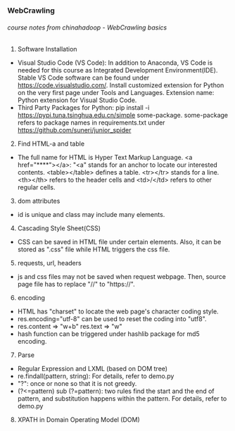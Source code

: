 ### WebCrawling

###### course notes from chinahadoop - WebCrawling basics
1. Software Installation
* Visual Studio Code (VS Code): In addition to Anaconda, VS Code is needed for this course as Integrated Development Environment(IDE). 
Stable VS Code software can be found under https://code.visualstudio.com/. Install customized extension for Python on the very first page under Tools and Languages. 
Extension name: Python extension for Visual Studio Code.
* Third Party Packages for Python: pip install -i https://pypi.tuna.tsinghua.edu.cn/simple some-package. 
some-package refers to package names in requirements.txt under https://github.com/suneri/junior_spider

2. Find HTML-a and table
* The full name for HTML is Hyper Text Markup Language. 
\<a href=\"\****\"></a\>: "<a" stands for an anchor to locate our interested contents. 
\<table></table\> defines a table. \<tr></tr\> stands for a line. \<th></th\> refers to the header cells and \<td>/</td\> refers to other regular cells.

3. dom attributes
* id is unique and class may include many elements. 

4. Cascading Style Sheet(CSS)
* CSS can be saved in HTML file under certain elements. Also, it can be stored as ".css" file while HTML triggers the css file.
<link rel="stylesheet" type="text/css" href="myindex.css">

5. requests, url, headers
* js and css files may not be saved when request webpage. Then, source page file has to replace "//" to "https://".

6. encoding
* HTML has "charset" to locate the web page's character coding style. 
* res.encoding="utf-8" can be used to reset the coding into "utf8". 
* res.content => "w+b" res.text => "w"
* hash function can be triggered under hashlib package for md5 encoding. 

7. Parse
* Regular Expression and LXML (based on DOM tree)
* re.findall(pattern, string): For details, refer to demo.py
* "?": once or none so that it is not greedy.
* (?<=pattern) sub (?=pattern): two rules find the start and the end of pattern, and substitution happens within the pattern. For details, refer to demo.py

8. XPATH in Domain Operating Model (DOM)